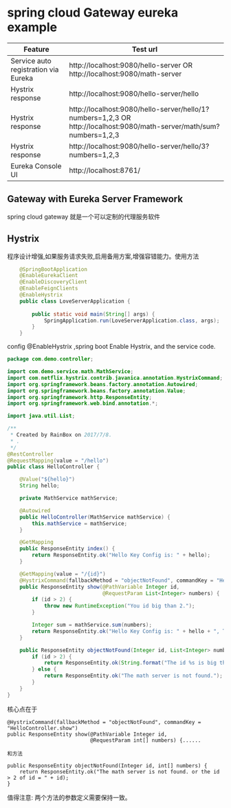 # spring cloud Gateway eureka example
 
 
| Feature| Test url |
|--------|----------|
|Service auto registration via Eureka|http://localhost:9080/hello-server OR http://localhost:9080/math-server|
|Hystrix response | http://localhost:9080/hello-server/hello |
|Hystrix response | http://localhost:9080/hello-server/hello/1?numbers=1,2,3 OR http://localhost:9080/math-server/math/sum?numbers=1,2,3 |
|Hystrix response | http://localhost:9080/hello-server/hello/3?numbers=1,2,3 |
|Eureka Console UI | http://localhost:8761/ |

## Gateway with Eureka Server Framework

spring cloud gateway 就是一个可以定制的代理服务软件

## Hystrix

程序设计增强,如果服务请求失败,启用备用方案,增强容错能力。使用方法

```Java
    @SpringBootApplication
    @EnableEurekaClient
    @EnableDiscoveryClient
    @EnableFeignClients
    @EnableHystrix
    public class LoveServerApplication {
    
        public static void main(String[] args) {
            SpringApplication.run(LoveServerApplication.class, args);
        }
    }
```

config @EnableHystrix ,spring boot Enable Hystrix, and the service code.
    
```Java
package com.demo.controller;

import com.demo.service.math.MathService;
import com.netflix.hystrix.contrib.javanica.annotation.HystrixCommand;
import org.springframework.beans.factory.annotation.Autowired;
import org.springframework.beans.factory.annotation.Value;
import org.springframework.http.ResponseEntity;
import org.springframework.web.bind.annotation.*;

import java.util.List;

/**
 * Created by RainBox on 2017/7/8.
 * .
 */
@RestController
@RequestMapping(value = "/hello")
public class HelloController {

    @Value("${hello}")
    String hello;

    private MathService mathService;

    @Autowired
    public HelloController(MathService mathService) {
        this.mathService = mathService;
    }

    @GetMapping
    public ResponseEntity index() {
        return ResponseEntity.ok("Hello Key Config is: " + hello);
    }

    @GetMapping(value = "/{id}")
    @HystrixCommand(fallbackMethod = "objectNotFound", commandKey = "HelloController.show")
    public ResponseEntity show(@PathVariable Integer id,
                               @RequestParam List<Integer> numbers) {
        if (id > 2) {
            throw new RuntimeException("You id big than 2.");
        }

        Integer sum = mathService.sum(numbers);
        return ResponseEntity.ok("Hello Key Config is: " + hello + ", The sum = " + sum);
    }

    public ResponseEntity objectNotFound(Integer id, List<Integer> numbers) {
        if (id > 2) {
            return ResponseEntity.ok(String.format("The id %s is big than 2.", id));
        } else {
            return ResponseEntity.ok("The math server is not found.");
        }
    }
}
```

核心点在于

    @HystrixCommand(fallbackMethod = "objectNotFound", commandKey = "HelloController.show")
    public ResponseEntity show(@PathVariable Integer id,
                               @RequestParam int[] numbers) {......

    和方法
    
    public ResponseEntity objectNotFound(Integer id, int[] numbers) {
        return ResponseEntity.ok("The math server is not found. or the id > 2 of id = " + id);
    }

值得注意: 两个方法的参数定义需要保持一致。